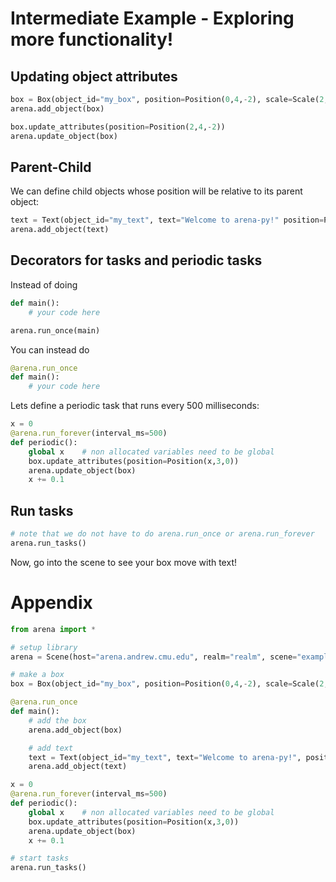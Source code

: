 # Intermediate Example - Exploring more functionality!

## Updating object attributes
```python
box = Box(object_id="my_box", position=Position(0,4,-2), scale=Scale(2,2,2))
arena.add_object(box)

box.update_attributes(position=Position(2,4,-2))
arena.update_object(box)
```

## Parent-Child
We can define child objects whose position will be relative to its parent object:
```python
text = Text(object_id="my_text", text="Welcome to arena-py!" position=Position(0,2,0), parent=box)
arena.add_object(text)
```

## Decorators for tasks and periodic tasks
Instead of doing
```python
def main():
    # your code here

arena.run_once(main)
```
You can instead do
```python
@arena.run_once
def main():
    # your code here
```

Lets define a periodic task that runs every 500 milliseconds:
```python
x = 0
@arena.run_forever(interval_ms=500)
def periodic():
    global x    # non allocated variables need to be global
    box.update_attributes(position=Position(x,3,0))
    arena.update_object(box)
    x += 0.1
```

## Run tasks
```python
# note that we do not have to do arena.run_once or arena.run_forever
arena.run_tasks()
```

Now, go into the scene to see your box move with text!

# Appendix
```python
from arena import *

# setup library
arena = Scene(host="arena.andrew.cmu.edu", realm="realm", scene="example")

# make a box
box = Box(object_id="my_box", position=Position(0,4,-2), scale=Scale(2,2,2))

@arena.run_once
def main():
    # add the box
    arena.add_object(box)

    # add text
    text = Text(object_id="my_text", text="Welcome to arena-py!", position=Position(0,2,0), parent=box)
    arena.add_object(text)

x = 0
@arena.run_forever(interval_ms=500)
def periodic():
    global x    # non allocated variables need to be global
    box.update_attributes(position=Position(x,3,0))
    arena.update_object(box)
    x += 0.1

# start tasks
arena.run_tasks()
```
